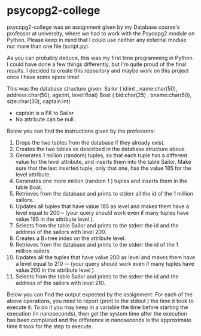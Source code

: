 # psycopg2-college
psycopg2-college was an assignment given by my Database course's professor at university, where we had to work with the Psycopg2 module on Python. Please keep in mind that I could use neither any external module nor more than one file (script.py).

As you can probably deduce, this was my first time programming in Python. I could have done a few things differently, but I'm quite proud of the final results. I decided to create this repository and maybe work on this project once I have some spare time! 


This was the database structure given:
Sailor ( id:int , name:char(50), address:char(50), age:int, level:float)
Boat ( bid:char(25) , bname:char(50), size:char(30), captain:int)
- captain is a FK to Sailor
- No attribute can be null .

Below you can find the instructions given by the professors:
1. Drops the two tables from the database if they already exist.
2. Creates the two tables as described in the database structure above.
3. Generates 1 million (random) tuples, so that each tuple has a different value for the level attribute, and inserts them into the table Sailor. Make sure that the last inserted tuple, only that one, has the value 185 for the level attribute.
4. Generates one more million (random 1 ) tuples and inserts them in the table Boat.
5. Retrieves from the database and prints to stderr all the id of the 1 million sailors.
6. Updates all tuples that have value 185 as level and makes them have a level equal to 200 – (your query should work even if many tuples have value 185 in the attribute level ).
7. Selects from the table Sailor and prints to the stderr the id and the address of the sailors with level 200.
8. Creates a B+tree index on the attribute level.
9. Retrieves from the database and prints to the stderr the id of the 1 million sailors.
10. Updates all the tuples that have value 200 as level and makes them have a level equal to 210 -- (your query should work even if many tuples have value 200 in the attribute level ).
11. Selects from the table Sailor and prints to the stderr the id and the address of the sailors with level 210.

Below you can find the output expected by the assignment:
For each of the above operations, you need to report (print to the stdout ) the time it took to execute it. To do it you may keep in a variable the time before starting the execution (in nanoseconds), then get the system time after the execution has been completed and the difference in nanoseconds is the approximate time it took for the step to execute.

